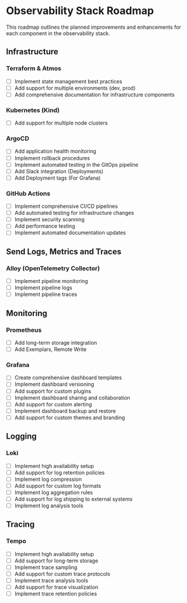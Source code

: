 # Observability Stack Roadmap

This roadmap outlines the planned improvements and enhancements for each component in the observability stack.

## Infrastructure

### Terraform & Atmos
- [ ] Implement state management best practices
- [ ] Add support for multiple environments (dev, prod)
- [ ] Add comprehensive documentation for infrastructure components

### Kubernetes (Kind)
- [ ] Add support for multiple node clusters

### ArgoCD
- [ ] Add application health monitoring
- [ ] Implement rollback procedures
- [ ] Implement automated testing in the GitOps pipeline
- [ ] Add Slack integration (Deployments)
- [ ] Add Deployment tags (For Grafana) 

### GitHub Actions
- [ ] Implement comprehensive CI/CD pipelines
- [ ] Add automated testing for infrastructure changes
- [ ] Implement security scanning
- [ ] Add performance testing
- [ ] Implement automated documentation updates

## Send Logs, Metrics and Traces

### Alloy (OpenTelemetry Collector)
- [ ] Implement pipeline monitoring
- [ ] Implement pipeline logs
- [ ] Implement pipeline traces

## Monitoring

### Prometheus
- [ ] Add long-term storage integration
- [ ] Add Exemplars, Remote Write

### Grafana
- [ ] Create comprehensive dashboard templates
- [ ] Implement dashboard versioning
- [ ] Add support for custom plugins
- [ ] Implement dashboard sharing and collaboration
- [ ] Add support for custom alerting
- [ ] Implement dashboard backup and restore
- [ ] Add support for custom themes and branding

## Logging

### Loki
- [ ] Implement high availability setup
- [ ] Add support for log retention policies
- [ ] Implement log compression
- [ ] Add support for custom log formats
- [ ] Implement log aggregation rules
- [ ] Add support for log shipping to external systems
- [ ] Implement log analysis tools

## Tracing

### Tempo
- [ ] Implement high availability setup
- [ ] Add support for long-term storage
- [ ] Implement trace sampling
- [ ] Add support for custom trace protocols
- [ ] Implement trace analysis tools
- [ ] Add support for trace visualization
- [ ] Implement trace retention policies